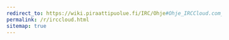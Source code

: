 ```yaml
---
redirect_to: https://wiki.piraattipuolue.fi/IRC/Ohje#Ohje_IRCCloud.com_-asiakasohjelman_k.C3.A4ytt.C3.B6.C3.B6n
permalink: /r/irccloud.html
sitemap: true
---
```

